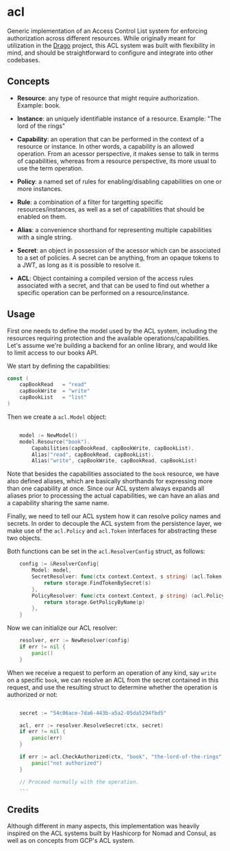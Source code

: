 # acl
Generic implementation of an Access Control List system for enforcing authorization across different resources. While originally meant for utilization in the [Drago](https://github.com/seashell/drago) project, this ACL system was built with flexibility in mind, and should be straightforward to configure and integrate into other codebases.

## Concepts
* **Resource**: any type of resource that might require authorization. Example: book.

* **Instance**: an uniquely identifiable instance of a resource. Example: "The lord of the rings"

* **Capability**: an operation that can be performed in the context of a resource or instance. In other words, a capability is an allowed operation. From an acessor perspective, it makes sense to talk in terms of capabilities, whereas from a resource perspective, its more usual to use the term operation. 

* **Policy**: a named set of rules for enabling/disabling capabilities on one or more instances.
  
* **Rule**: a combination of a filter for targetting specific resources/instances, as well as a set of capabilities that should be enabled on them.

* **Alias**: a convenience shorthand for representing multiple capabilities with a single string.

* **Secret**: an object in possession of the acessor which can be associated to a set of policies. A secret can be anything, from an opaque tokens to a JWT, as long as it is possible to resolve it.
  
* **ACL**: Object containing a compiled version of the access rules associated with a secret, and that can be used to find out whether a specific operation can be performed on a resource/instance.


## Usage

First one needs to define the model used by the ACL system, including the resources requiring protection and the available operations/capabilities. Let's assume we're building a backend for an online library, and would like to limit access to our books API.

We start by defining the capabilities:

```go
const (
	capBookRead   = "read"
	capBookWrite  = "write"
	capBookList   = "list"
)
```

Then we create a `acl.Model` object:

```go

	model := NewModel()
	model.Resource("book").
		Capabilities(capBookRead, capBookWrite, capBookList).
		Alias("read", capBookRead, capBookList).
		Alias("write", capBookWrite, capBookRead, capBookList)
```

Note that besides the capabilities associated to the `book` resource, we have also defined aliases, which are basically shorthands for expressing more than one capability at once. Since our ACL system always expands all aliases prior to processing the actual capabilities, we can have an alias and a capability sharing the same name.

Finally, we need to tell our ACL system how it can resolve policy names and secrets. In order to decouple the ACL system from the persistence layer, we make use of the `acl.Policy` and `acl.Token` interfaces for abstracting these two objects.

Both functions can be set in the `acl.ResolverConfig` struct, as follows:

```go
	config := &ResolverConfig{
		Model: model,
		SecretResolver: func(ctx context.Context, s string) (acl.Token, error) {
			return storage.FindTokenBySecret(s)
		},
		PolicyResolver: func(ctx context.Context, p string) (acl.Policy, error) {
			return storage.GetPolicyByName(p)
		},
	}
```

Now we can initialize our ACL resolver:

```go
	resolver, err := NewResolver(config)
	if err != nil {
		panic()
	}
```

When we receive a request to perform an operation of any kind, say `write` on a specific `book`, we can resolve an ACL from the secret contained in this request, and use the resulting struct to determine whether the operation is authorized or not:

```go

	secret := "54c06ace-7da6-443b-a5a2-05da5294fbd5"

	acl, err := resolver.ResolveSecret(ctx, secret)
	if err != nil {
		panic(err)
	}

	if err := acl.CheckAuthorized(ctx, "book", "the-lord-of-the-rings", "write"); err != nil {
		panic("not authorized")
	}

	// Proceed normally with the operation.
	...
```

## Credits
Although different in many aspects, this implementation was heavily inspired on the ACL systems built by Hashicorp for Nomad and Consul, as well as on concepts from GCP's ACL system.